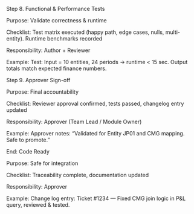 Step 8. Functional & Performance Tests

Purpose: Validate correctness & runtime

Checklist: Test matrix executed (happy path, edge cases, nulls, multi-entity). Runtime benchmarks recorded

Responsibility: Author + Reviewer

Example: Test: Input = 10 entities, 24 periods → runtime < 15 sec. Output totals match expected finance numbers.

Step 9. Approver Sign-off

Purpose: Final accountability

Checklist: Reviewer approval confirmed, tests passed, changelog entry updated

Responsibility: Approver (Team Lead / Module Owner)

Example: Approver notes: “Validated for Entity JP01 and CMG mapping. Safe to promote.”

End: Code Ready

Purpose: Safe for integration

Checklist: Traceability complete, documentation updated

Responsibility: Approver

Example: Change log entry: Ticket #1234 — Fixed CMG join logic in P&L query, reviewed & tested.
